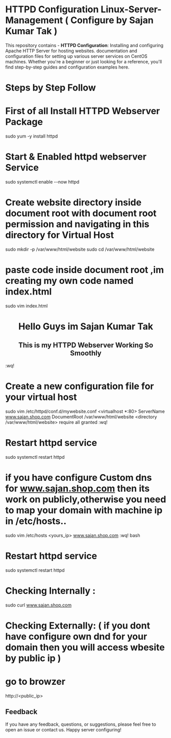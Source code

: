 # HTTPD Configuration Linux-Server-Management ( Configure by Sajan Kumar Tak )
This repository contains - **HTTPD Configuration**: Installing and configuring Apache HTTP Server for hosting websites. documentation and configuration files for setting up various server services on CentOS machines. Whether you're a beginner or just looking for a reference, you'll find step-by-step guides and configuration examples here.

# Steps by Step Follow  

# First of all Install HTTPD Webserver Package
sudo yum -y install httpd

# Start & Enabled httpd webserver Service
sudo systemctl enable --now httpd

# Create website directory inside document root with document root permission and navigating in this directory for Virtual Host
sudo mkdir -p /var/www/html/website
sudo cd /var/www/html/website

# paste code inside document root ,im creating my own code named index.html
sudo vim index.html
<center><h1> Hello Guys im Sajan Kumar Tak</h1></center>
<center><h2> This is my HTTPD Webserver Working So Smoothly</h2></center>
:wq!

# Create a new configuration file for your virtual host
sudo vim /etc/httpd/conf.d/mywebsite.conf
<virtualhost *:80>
ServerName www.sajan.shop.com
DocumentRoot /var/www/html/website
<directory /var/www/html/website>
require all granted
</directory>
</virtualhost>
:wq!

# Restart httpd service
sudo systemctl restart httpd

# if you have configure Custom dns for www.sajan.shop.com then its work on publicly,otherwise you need to map your domain with machine ip in /etc/hosts..
sudo vim /etc/hosts
<yours_ip> www.sajan.shop.com
:wq!
bash

# Restart httpd service
sudo systemctl restart httpd

# Checking Internally : 
sudo curl www.sajan.shop.com

# Checking Externally: ( if you dont have configure own dnd for your domain then you will access wbesite by public ip )
# go to browzer
http://<public_ip>


## Feedback
If you have any feedback, questions, or suggestions, please feel free to open an issue or contact us.
Happy server configuring!
